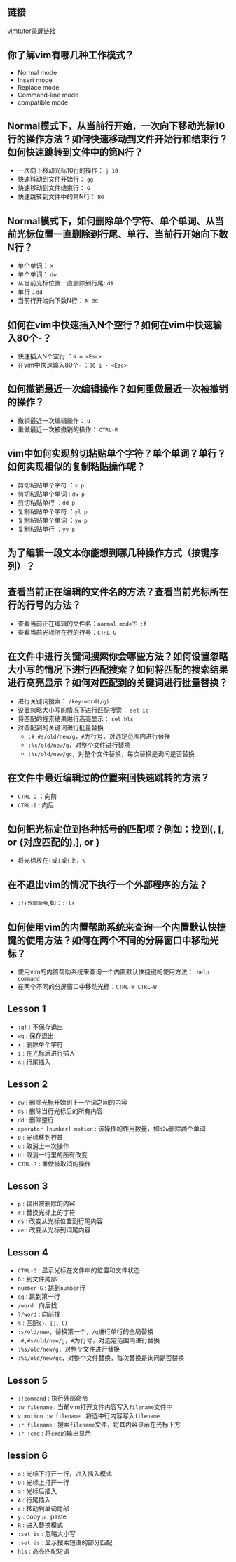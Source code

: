 ## 链接
[vimtutor录屏链接]( https://asciinema.org/a/pb1tZiY6IPfWuFEiZhzlBdoiT)

## 你了解vim有哪几种工作模式？
- Normal mode
- Insert mode
- Replace mode
- Command-line mode
- compatible mode
## Normal模式下，从当前行开始，一次向下移动光标10行的操作方法？如何快速移动到文件开始行和结束行？如何快速跳转到文件中的第N行？
- 一次向下移动光标10行的操作： `j 10`
- 快速移动到文件开始行： `gg`
- 快速移动到文件结束行： `G`
- 快速跳转到文件中的第N行： `NG`
## Normal模式下，如何删除单个字符、单个单词、从当前光标位置一直删除到行尾、单行、当前行开始向下数N行？
- 单个单词： `x`
- 单个单词： `dw`
- 从当前光标位置一直删除到行尾:    `d$`
- 单行：`dd`
- 当前行开始向下数N行： `N dd`

## 如何在vim中快速插入N个空行？如何在vim中快速输入80个-？
- 快速插入N个空行 ：`N o <Esc>`
- 在vim中快速输入80个- ：`80 i - <Esc>`
## 如何撤销最近一次编辑操作？如何重做最近一次被撤销的操作？
- 撤销最近一次编辑操作： `u` 
- 重做最近一次被撤销的操作： `CTRL-R`
## vim中如何实现剪切粘贴单个字符？单个单词？单行？如何实现相似的复制粘贴操作呢？
- 剪切粘贴单个字符 ：`x p`
- 剪切粘贴单个单词 : `dw p`
- 剪切粘贴单行 ：`dd p`
- 复制粘贴单个字符 ：`yl p`
- 复制粘贴单个单词 ：`yw p`
- 复制粘贴单行 ：`yy p`
## 为了编辑一段文本你能想到哪几种操作方式（按键序列）？
## 查看当前正在编辑的文件名的方法？查看当前光标所在行的行号的方法？
- 查看当前正在编辑的文件名：`normal mode下 :f` 
- 查看当前光标所在行的行号：`CTRL-G`

## 在文件中进行关键词搜索你会哪些方法？如何设置忽略大小写的情况下进行匹配搜索？如何将匹配的搜索结果进行高亮显示？如何对匹配到的关键词进行批量替换？
- 进行关键词搜索： `/key-word(/g)`
- 设置忽略大小写的情况下进行匹配搜索： `set ic`
- 将匹配的搜索结果进行高亮显示： `sel hls `
- 对匹配到的关键词进行批量替换
    - `:#,#s/old/new/g`，`#`为行号，对选定范围内进行替换
    - `:%s/old/new/g`，对整个文件进行替换
    - `:%s/old/new/gc`，对整个文件替换，每次替换是询问是否替换


## 在文件中最近编辑过的位置来回快速跳转的方法？
- `CTRL-O` ：向前
- `CTRL-I` : 向后
## 如何把光标定位到各种括号的匹配项？例如：找到(, [, or {对应匹配的),], or }
- 将光标放在`(`或`[`或`{`上，`%`
## 在不退出vim的情况下执行一个外部程序的方法？
- `:!+外部命令`,如：`:!ls`
## 如何使用vim的内置帮助系统来查询一个内置默认快捷键的使用方法？如何在两个不同的分屏窗口中移动光标？

- 使用vim的内置帮助系统来查询一个内置默认快捷键的使用方法：`:help command`
- 在两个不同的分屏窗口中移动光标：`CTRL-W CTRL-W`



## Lesson 1
- `:q!` : 不保存退出
- `wq` : 保存退出
- `x` : 删除单个字符
- `i` : 在光标后进行插入
- `A` : 行尾插入

## Lesson 2
- `dw` : 删除光标开始到下一个词之间的内容
- `d$` : 删除当行光标后的所有内容
- `dd` : 删除整行
- `operator [number] motion` : 该操作的作用数量，如`d2w`删除两个单词
- `0` : 光标移到行首
- `u` : 取消上一次操作
- `U` : 取消一行里的所有改变
- `CTRL-R` : 重做被取消的操作

## Lesson 3
- `p` : 输出被删除的内容
- `r` : 替换光标上的字符
- `c$` : 改变从光标位置到行尾内容
- `ce` : 改变从光标到词尾内容

## Lesson 4

- `CTRL-G` : 显示光标在文件中的位置和文件状态
- `G` : 到文件尾部
- `number G` : 跳到`number`行
- `gg` : 跳到第一行
- `/word` : 向后找
- `?/word` : 向前找
- `%` : 匹配`{}、[]、()`
- `:s/old/new`，替换第一个，`/g`进行单行的全局替换
- `:#,#s/old/new/g`，`#`为行号，对选定范围内进行替换
- `:%s/old/new/g`，对整个文件进行替换
- `:%s/old/new/gc`，对整个文件替换，每次替换是询问是否替换


## Lesson 5
- `:!command` : 执行外部命令
- `:w filename` : 当前vim打开文件内容写入`filename`文件中
- `v motion :w filename` : 将选中行内容写入`filename`
- `:r filename` : 搜索`filename`文件，将其内容显示在光标下方
- `:r !cmd` : 将`cmd`的输出显示

## lession 6
- `o` : 光标下打开一行，进入插入模式
- `O` : 光标上打开一行
- `a` : 光标后插入
- `A` : 行尾插入
- `e` : 移动到单词尾部
- `y` : copy  `p` : paste
- `R` : 进入替换模式
- `:set ic` : 忽略大小写
- `:set is` : 显示搜索短语的部分匹配
- `hls` : 高亮匹配短语
